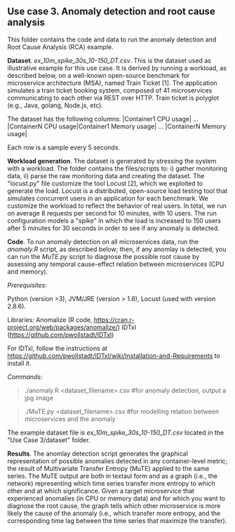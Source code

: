 ## Use case 3. Anomaly detection and root cause analysis 


This folder contains the code and data to run the anomaly detection and Root Cause Analysis (RCA) example.

**Dataset**. *ex_10m_spike_30s_10-150_DT.csv*. This is the dataset used as illustrative example for this use case. It is derived by running a workload, as described below, on a well-known open-source benchmark for microservice  architecture (MSA), named Train Ticket [1].  The application simulates a train ticket booking system, composed of 41 microservices communicating to each other via REST over HTTP. Train ticket is  polyglot (e.g., Java, golang, Node.js, etc). 

The dataset has the following columns: |Container1 CPU usage| ... |ContainerN CPU usage|Container1 Memory usage| ... |ContainerN Memory usage|

Each row is a sample every 5 seconds.

**Workload generation**. The dataset is generated by stressing the system with a workload. The folder contains the files/scripts to: i) gather monitoring data, ii) parse the raw monitoring data and creating the dataset. The "locust.py" file customize the tool Locust [2], which we exploited to generate the load.  Locust is a distributed, open-source load testing tool that simulates concurrent users in an application for each benchmark. We customize the workload to reflect the behavior of real users. In total, we run on average 8 requests per second for 10 minutes, with 10 users. The run configuration models a "spike" in which the load is increased to 150 users after 5 minutes for 30 seconds in order to see if any anomaly is detected. 

<!-- - **Monitoring data**. The folder contains raw data gathered by monitoring. This includes: containers CPU usage, containers Memory usage, containers Network usage. Monitoring data are collected by DockerStats run in each container. 

*Benchmark.txt*. The file contains a link to the MSA under analysis.   -->
 

**Code**. To run anomaly detection on all microservices data, run the *anomaly.R* script, as described below; then, if any anomlay is detected, you can run the *MuTE.py* script to diagnose the possible root cause by assessing any temporal cause-effect relation between microservices (CPU and memory). 

*Prerequisites*: 

Python (version >3), JVM/JRE (version > 1.8), Locust (used with version 2.8.6). 

Libraries: Anomalize (R code, https://cran.r-project.org/web/packages/anomalize/)  IDTxl (https://github.com/pwollstadt/IDTxl)

For IDTxl, follow the instructions at https://github.com/pwollstadt/IDTxl/wiki/Installation-and-Requirements to install it. 

*Commands*: 
> ./anomaly.R <dataset_filename>.csv         #for anomaly detection, output a jpg image

> ./MuTE.py   <dataset_filename>.csv   	     #for modelling relation between microservices and the anomaly
 
The example dataset file is *ex_10m_spike_30s_10-150_DT.csv* located in the "Use Case 3/dataset" folder.

**Results**. The anomlay detection script generates  the graphical representation of possible anomalies detected in any container-level metric;  the result of Multivariate Transfer Entropy (MuTE) applied to the same series. The MuTE output are both in textaul form and as a graph (i.e., the network) representing which time series transfer more entropy to which other and at which significance. Given a target microservice that experienced anomalies (in CPU or memory data) and for which you want to diagnose the root cause, the graph tells which other microservice is more likely the cause of the anomaly (i.e., which transfer more entropy, and the corresponding time lag between the time series that maximize the transfer).  



